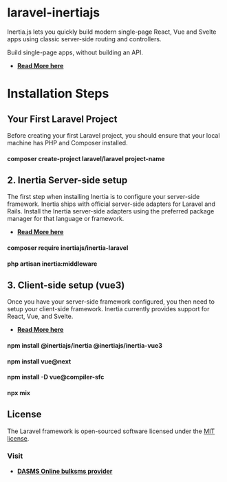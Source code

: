 


# laravel-inertiajs
Inertia.js lets you quickly build modern single-page React, Vue and Svelte apps using classic server-side routing and controllers.

Build single-page apps, without building an API.
- **[Read More here](https://inertiajs.com/)**

# Installation Steps

## Your First Laravel Project

Before creating your first Laravel project, you should ensure that your local machine has PHP and Composer installed. 
 #### composer create-project laravel/laravel project-name
 
## 2. Inertia Server-side setup

The first step when installing Inertia is to configure your server-side framework. Inertia ships with official server-side adapters for Laravel and Rails. 
Install the Inertia server-side adapters using the preferred package manager for that language or framework.
- **[Read More here](https://inertiajs.com/server-side-setup)**

 #### composer require inertiajs/inertia-laravel
 #### php artisan inertia:middleware
 #### 
 
 ## 3. Client-side setup (vue3)

Once you have your server-side framework configured, you then need to setup your client-side framework. Inertia currently provides support for React, Vue, and Svelte.

- **[Read More here](https://inertiajs.com/client-side-setup)**

 #### npm install @inertiajs/inertia @inertiajs/inertia-vue3
 ####  npm install vue@next
 #### npm install -D vue@compiler-sfc
 ####  npx mix
 
 ## License

The Laravel framework is open-sourced software licensed under the [MIT license](https://opensource.org/licenses/MIT).

### Visit 

- **[DASMS Online bulksms provider](https://darsms.co.tz/)**
